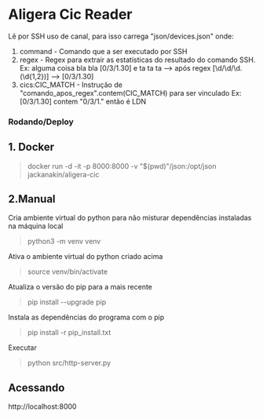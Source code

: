 # Aligera Cic Reader
Lê por SSH uso de canal, para isso carrega "json/devices.json" onde:
1. command - Comando que a ser executado por SSH
2. regex - Regex para extrair as estatísticas do resultado do comando SSH. 
    Ex: alguma coisa bla bla [0/3/1.30] e ta ta ta --> após regex \[\d\/\d\/\d.(\d{1,2})] --> [0/3/1.30]
3. cics:CIC_MATCH - Instrução de "comando_apos_regex".contem(CIC_MATCH) para ser vinculado
    Ex: [0/3/1.30] contem "0/3/1." então é LDN

### Rodando/Deploy

## 1. Docker

> docker run -d -it -p 8000:8000 -v "$(pwd)"/json:/opt/json jackanakin/aligera-cic

## 2.Manual

Cria ambiente virtual do python para não misturar dependências instaladas na máquina local
> python3 -m venv venv

Ativa o ambiente virtual do python criado acima
> source venv/bin/activate

Atualiza o versão do pip para a mais recente
> pip install --upgrade pip

Instala as dependências do programa com o pip
> pip install -r pip_install.txt

Executar
> python src/http-server.py

## Acessando

http://localhost:8000

